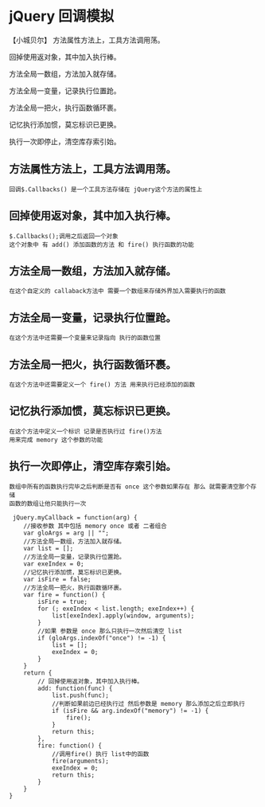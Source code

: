 # jQuery 回调模拟
【小城贝尔】
方法属性方法上，工具方法调用荡。

回掉使用返对象，其中加入执行棒。

方法全局一数组，方法加入就存储。

方法全局一变量，记录执行位置跄。

方法全局一把火，执行函数循环裹。

记忆执行添加惯，莫忘标识已更换。

执行一次即停止，清空库存索引始。

## 方法属性方法上，工具方法调用荡。
    回调$.Callbacks() 是一个工具方法存储在 jQuery这个方法的属性上
## 回掉使用返对象，其中加入执行棒。
    $.Callbacks();调用之后返回一个对象
    这个对象中 有 add() 添加函数的方法 和 fire() 执行函数的功能
## 方法全局一数组，方法加入就存储。
    在这个自定义的 callaback方法中 需要一个数组来存储外界加入需要执行的函数
## 方法全局一变量，记录执行位置跄。
    在这个方法中还需要一个变量来记录指向 执行的函数位置
## 方法全局一把火，执行函数循环裹。
    在这个方法中还需要定义一个 fire() 方法 用来执行已经添加的函数
## 记忆执行添加惯，莫忘标识已更换。
    在这个方法中定义一个标识 记录是否执行过 fire()方法 
    用来完成 memory 这个参数的功能
## 执行一次即停止，清空库存索引始。
    数组中所有的函数执行完毕之后判断是否有 once 这个参数如果存在 那么 就需要清空那个存储
    函数的数组让他只能执行一次

     jQuery.myCallback = function(arg) {
        //接收参数 其中包括 memory once 或者 二者组合
        var gloArgs = arg || "";
        //方法全局一数组，方法加入就存储。
        var list = [];
        //方法全局一变量，记录执行位置跄。
        var exeIndex = 0;
        //记忆执行添加惯，莫忘标识已更换。
        var isFire = false;
        //方法全局一把火，执行函数循环裹。
        var fire = function() {
            isFire = true;
            for (; exeIndex < list.length; exeIndex++) {
                list[exeIndex].apply(window, arguments);
            }
            //如果 参数是 once 那么只执行一次然后清空 list 
            if (gloArgs.indexOf("once") != -1) {
                list = [];
                exeIndex = 0;
            }
        }
        return {
            // 回掉使用返对象，其中加入执行棒。
            add: function(func) {
                list.push(func);
                //判断如果前边已经执行过 然后参数是 memory 那么添加之后立即执行
                if (isFire && arg.indexOf("memory") != -1) {
                    fire();
                }
                return this;
            },
            fire: function() {
                //调用fire() 执行 list中的函数
                fire(arguments);
                exeIndex = 0;
                return this;
            }
        }
    }